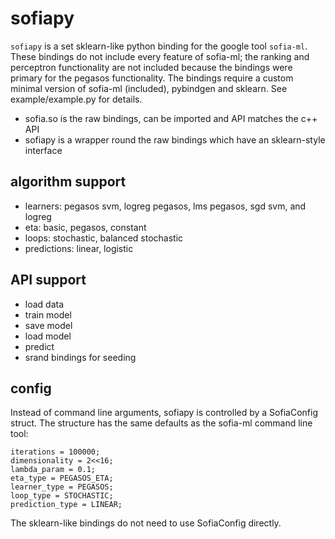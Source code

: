 sofiapy
=======

`sofiapy` is a set sklearn-like python binding for the google tool `sofia-ml`. These bindings do not include every feature of sofia-ml; the ranking and perceptron functionality are not included because the bindings were primary for the pegasos functionality. The bindings require a custom minimal version of sofia-ml (included), pybindgen and sklearn. See example/example.py for details.

* sofia.so is the raw bindings, can be imported and API matches the c++ API
* sofiapy is a wrapper round the raw bindings which have an sklearn-style interface

algorithm support
------------------
* learners: pegasos svm, logreg pegasos, lms pegasos, sgd svm, and logreg
* eta: basic, pegasos, constant
* loops: stochastic, balanced stochastic
* predictions: linear, logistic

API support
-----------
* load data
* train model
* save model
* load model
* predict
* srand bindings for seeding

config
------
Instead of command line arguments, sofiapy is controlled by a SofiaConfig struct. The structure
has the same defaults as the sofia-ml command line tool:

    iterations = 100000;
    dimensionality = 2<<16;
    lambda_param = 0.1;
    eta_type = PEGASOS_ETA;
    learner_type = PEGASOS;
    loop_type = STOCHASTIC;
    prediction_type = LINEAR;

The sklearn-like bindings do not need to use SofiaConfig directly.

